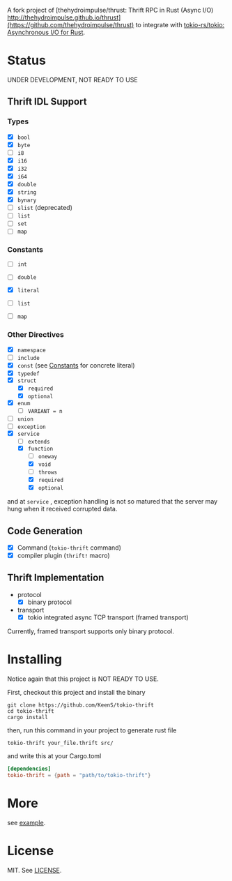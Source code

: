 A fork project of [thehydroimpulse/thrust: Thrift RPC in Rust (Async I/O) http://thehydroimpulse.github.io/thrust](https://github.com/thehydroimpulse/thrust)  to integrate with [tokio-rs/tokio: Asynchronous I/O for Rust](https://github.com/tokio-rs/tokio).

# Status
UNDER DEVELOPMENT, NOT READY TO USE

## Thrift IDL Support
### Types

* [x] `bool`
* [x] `byte`
* [ ] `i8`
* [x] `i16`
* [x] `i32`
* [x] `i64`
* [x] `double`
* [x] `string`
* [x] `bynary`
* [ ] `slist` (deprecated)
* [ ] `list`
* [ ] `set`
* [ ] `map`

### Constants

* [ ] `int`
* [ ] `double`
* [x] `literal`
* [ ] `list`
* [ ] `map`


### Other Directives

* [x] `namespace`
* [ ] `include`
* [x] `const` (see [Constants](#Constants) for concrete literal)
* [x] `typedef`
* [x] `struct`
  + [x] `required`
  + [x] `optional`
* [x] `enum`
  + [ ] `VARIANT = n`
* [ ] `union`
* [ ] `exception`
* [x] `service`
  + [ ] `extends`
  + [x] `function`
    - [ ] `oneway`
    - [x] `void`
    - [ ] `throws`
    - [x] `required`
    - [x] `optional`

and at `service` , exception handling is not so matured that the server may hung when it received corrupted data.

## Code Generation

* [x] Command (`tokio-thrift` command)
* [x] compiler plugin (`thrift!` macro)

## Thrift Implementation

* protocol
  + [x] binary protocol
* transport
  + [x] tokio integrated async TCP transport (framed transport)

Currently, framed transport supports only binary protocol.

# Installing
Notice again that this project is NOT READY TO USE.

First, checkout this project and install the binary

```
git clone https://github.com/KeenS/tokio-thrift
cd tokio-thrift
cargo install
```

then, run this command in your project to generate rust file

```
tokio-thrift your_file.thrift src/
```

and write this at your Cargo.toml

```toml
[dependencies]
tokio-thrift = {path = "path/to/tokio-thrift"}
```

# More

see [example](example).

# License
MIT. See [LICENSE](LICENSE).
